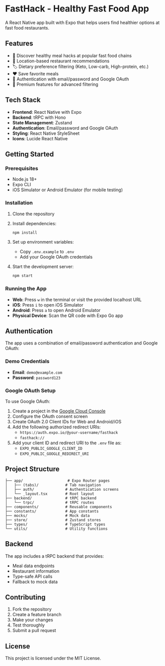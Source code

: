 # FastHack - Healthy Fast Food App

A React Native app built with Expo that helps users find healthier options at fast food restaurants.

## Features

- 🍔 Discover healthy meal hacks at popular fast food chains
- 📍 Location-based restaurant recommendations
- 🏷️ Dietary preference filtering (Keto, Low-carb, High-protein, etc.)
- ❤️ Save favorite meals
- 👤 Authentication with email/password and Google OAuth
- 💎 Premium features for advanced filtering

## Tech Stack

- **Frontend**: React Native with Expo
- **Backend**: tRPC with Hono
- **State Management**: Zustand
- **Authentication**: Email/password and Google OAuth
- **Styling**: React Native StyleSheet
- **Icons**: Lucide React Native

## Getting Started

### Prerequisites

- Node.js 18+
- Expo CLI
- iOS Simulator or Android Emulator (for mobile testing)

### Installation

1. Clone the repository
2. Install dependencies:
   ```bash
   npm install
   ```

3. Set up environment variables:
   - Copy `.env.example` to `.env`
   - Add your Google OAuth credentials

4. Start the development server:
   ```bash
   npm start
   ```

### Running the App

- **Web**: Press `w` in the terminal or visit the provided localhost URL
- **iOS**: Press `i` to open iOS Simulator
- **Android**: Press `a` to open Android Emulator
- **Physical Device**: Scan the QR code with Expo Go app

## Authentication

The app uses a combination of email/password authentication and Google OAuth:

### Demo Credentials
- **Email**: `demo@example.com`
- **Password**: `password123`

### Google OAuth Setup

To use Google OAuth:

1. Create a project in the [Google Cloud Console](https://console.cloud.google.com/)
2. Configure the OAuth consent screen
3. Create OAuth 2.0 Client IDs for Web and Android/iOS
4. Add the following authorized redirect URIs:
   - `https://auth.expo.io/@your-username/fasthack`
   - `fasthack://`
5. Add your client ID and redirect URI to the `.env` file as:
   - `EXPO_PUBLIC_GOOGLE_CLIENT_ID`
   - `EXPO_PUBLIC_GOOGLE_REDIRECT_URI`

## Project Structure

```
├── app/                    # Expo Router pages
│   ├── (tabs)/            # Tab navigation
│   ├── auth/              # Authentication screens
│   └── _layout.tsx        # Root layout
├── backend/               # tRPC backend
│   └── trpc/              # tRPC routes
├── components/            # Reusable components
├── constants/             # App constants
├── mocks/                 # Mock data
├── store/                 # Zustand stores
├── types/                 # TypeScript types
└── utils/                 # Utility functions
```

## Backend

The app includes a tRPC backend that provides:
- Meal data endpoints
- Restaurant information
- Type-safe API calls
- Fallback to mock data

## Contributing

1. Fork the repository
2. Create a feature branch
3. Make your changes
4. Test thoroughly
5. Submit a pull request

## License

This project is licensed under the MIT License.